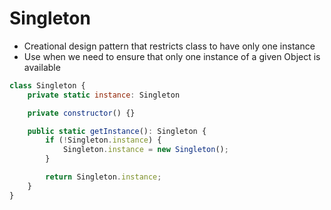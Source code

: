 # Singleton

* Creational design pattern that restricts class to have only one instance
* Use when we need to ensure that only one instance of a given Object is available


```javascript
class Singleton {
	private static instance: Singleton

	private constructor() {}

	public static getInstance(): Singleton {
		if (!Singleton.instance) {
			Singleton.instance = new Singleton();
		}

		return Singleton.instance;
	}
}
```
